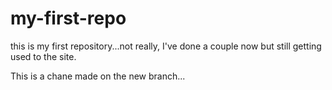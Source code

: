 # my-first-repo

this is my first repository...not really, I've done a couple now but still getting used to the site. 

This is a chane made on the new branch...
